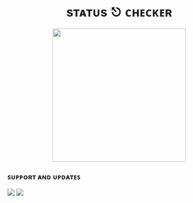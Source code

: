 <h1 align= center>sᴛᴀᴛᴜs ⎋ ᴄʜᴇᴄᴋᴇʀ</h1>

<p align="center"><a href="https://t.me/TheBotUpdate"><img src="https://te.legra.ph/file/5307b3db65b6b778a747f.jpg" width="300"></a></p>
<p align="center">

### ꜱᴜᴘᴘᴏʀᴛ ᴀɴᴅ ᴜᴘᴅᴀᴛᴇꜱ
<a href="https://t.me/Hindi_English_Chatt"><img src="https://img.shields.io/badge/Join-Group%20Support-black.svg?style=for-the-badge&logo=Telegram"></a> <a href="https://t.me/TheBotUpdate"><img src="https://img.shields.io/badge/Join-Updates%20Channel-black.svg?style=for-the-badge&logo=Telegram"></a>



